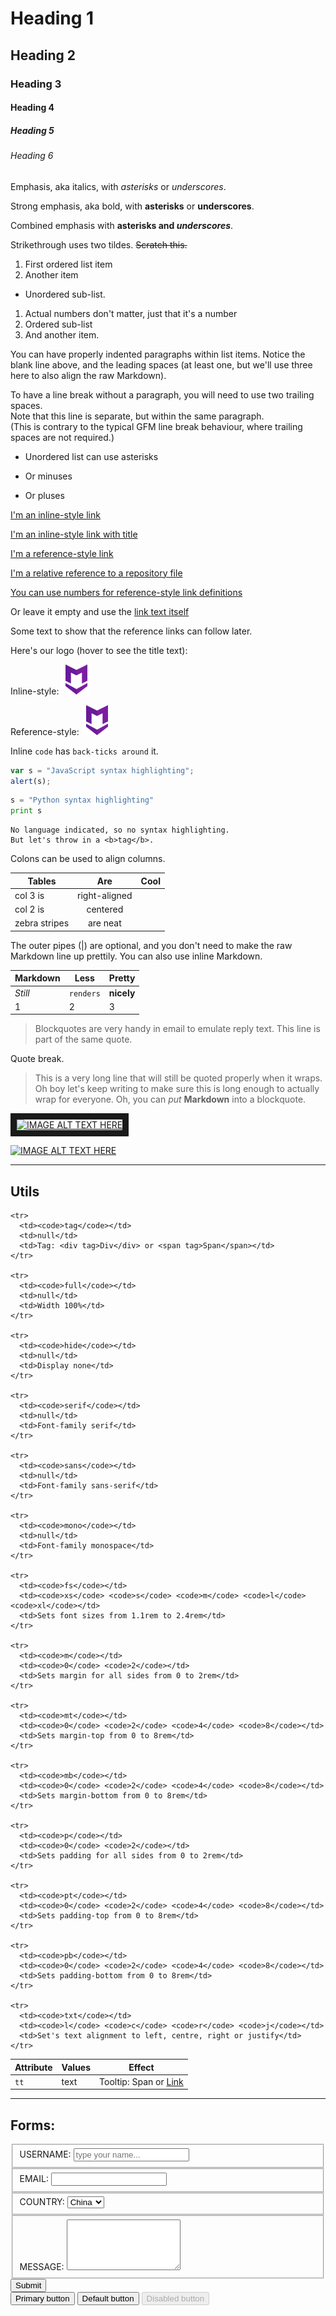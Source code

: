 # Heading 1
## Heading 2
### Heading 3
#### Heading 4
##### Heading 5
###### Heading 6

Emphasis, aka italics, with *asterisks* or _underscores_.

Strong emphasis, aka bold, with **asterisks** or __underscores__.

Combined emphasis with **asterisks and _underscores_**.

Strikethrough uses two tildes. ~~Scratch this.~~

1. First ordered list item
2. Another item
  * Unordered sub-list.
1. Actual numbers don't matter, just that it's a number
  1. Ordered sub-list
4. And another item.

  You can have properly indented paragraphs within list items. Notice the blank line above, and the leading spaces (at least one, but we'll use three here to also align the raw Markdown).

  To have a line break without a paragraph, you will need to use two trailing spaces.  
  Note that this line is separate, but within the same paragraph.  
  (This is contrary to the typical GFM line break behaviour, where trailing spaces are not required.)


* Unordered list can use asterisks
- Or minuses
+ Or pluses

[I'm an inline-style link](https://www.google.com "")

[I'm an inline-style link with title](https://www.google.com "Google's Homepage")

[I'm a reference-style link][Arbitrary case-insensitive reference text]

[I'm a relative reference to a repository file](../blob/master/LICENSE)

[You can use numbers for reference-style link definitions][1]

Or leave it empty and use the [link text itself]

Some text to show that the reference links can follow later.

[arbitrary case-insensitive reference text]: https://www.mozilla.org
[1]: http://slashdot.org
[link text itself]: http://www.reddit.com

Here's our logo (hover to see the title text):

Inline-style:
![alt text](https://github.com/adam-p/markdown-here/raw/master/src/common/images/icon48.png "Logo Title Text 1")

Reference-style:
![alt text][logo]

[logo]: https://github.com/adam-p/markdown-here/raw/master/src/common/images/icon48.png "Logo Title Text 2"

Inline `code` has `back-ticks around` it.

```javascript
var s = "JavaScript syntax highlighting";
alert(s);
```

```python
s = "Python syntax highlighting"
print s
```

```
No language indicated, so no syntax highlighting.
But let's throw in a <b>tag</b>.
```

Colons can be used to align columns.

| Tables        | Are           | Cool  |
| ------------- |:-------------:| -----:|
| col 3 is      | right-aligned |       |
| col 2 is      | centered      |       |
| zebra stripes | are neat      |       |

The outer pipes (|) are optional, and you don't need to make the raw Markdown line up prettily. You can also use inline Markdown.

Markdown | Less | Pretty
--- | --- | ---
*Still* | `renders` | **nicely**
1 | 2 | 3

> Blockquotes are very handy in email to emulate reply text.
> This line is part of the same quote.

Quote break.

> This is a very long line that will still be quoted properly when it wraps. Oh boy let's keep writing to make sure this is long enough to actually wrap for everyone. Oh, you can *put* **Markdown** into a blockquote.

<a href="http://www.youtube.com/watch?feature=player_embedded&amp;v=YOUTUBE_VIDEO_ID_HERE
" target="_blank"><img src="http://img.youtube.com/vi/YOUTUBE_VIDEO_ID_HERE/0.jpg"
alt="IMAGE ALT TEXT HERE" width="240" height="180" border="10" /></a>

[![IMAGE ALT TEXT HERE](http://img.youtube.com/vi/YOUTUBE_VIDEO_ID_HERE/0.jpg)](http://www.youtube.com/watch?v=YOUTUBE_VIDEO_ID_HERE)

---

## Utils

<table>
  <thead>
    <tr>
      <th>Attribute</th>
      <th>Values</th>
      <th>Effect</th>
    </tr>
  </thead>

  <tbody>
    <tr>
      <td><code>tt</code></td>
      <td>text</td>
      <td>Tooltip: <span tt="Tooltip Top">Span</span> or <a tt href="http://www.rawcss.com/" target="_blank">Link</a></td>
    </tr>

    <tr>
      <td><code>tag</code></td>
      <td>null</td>
      <td>Tag: <div tag>Div</div> or <span tag>Span</span></td>
    </tr>

    <tr>
      <td><code>full</code></td>
      <td>null</td>
      <td>Width 100%</td>
    </tr>

    <tr>
      <td><code>hide</code></td>
      <td>null</td>
      <td>Display none</td>
    </tr>

    <tr>
      <td><code>serif</code></td>
      <td>null</td>
      <td>Font-family serif</td>
    </tr>

    <tr>
      <td><code>sans</code></td>
      <td>null</td>
      <td>Font-family sans-serif</td>
    </tr>

    <tr>
      <td><code>mono</code></td>
      <td>null</td>
      <td>Font-family monospace</td>
    </tr>

    <tr>
      <td><code>fs</code></td>
      <td><code>xs</code> <code>s</code> <code>m</code> <code>l</code> <code>xl</code></td>
      <td>Sets font sizes from 1.1rem to 2.4rem</td>
    </tr>

    <tr>
      <td><code>m</code></td>
      <td><code>0</code> <code>2</code></td>
      <td>Sets margin for all sides from 0 to 2rem</td>
    </tr>

    <tr>
      <td><code>mt</code></td>
      <td><code>0</code> <code>2</code> <code>4</code> <code>8</code></td>
      <td>Sets margin-top from 0 to 8rem</td>
    </tr>

    <tr>
      <td><code>mb</code></td>
      <td><code>0</code> <code>2</code> <code>4</code> <code>8</code></td>
      <td>Sets margin-bottom from 0 to 8rem</td>
    </tr>

    <tr>
      <td><code>p</code></td>
      <td><code>0</code> <code>2</code></td>
      <td>Sets padding for all sides from 0 to 2rem</td>
    </tr>

    <tr>
      <td><code>pt</code></td>
      <td><code>0</code> <code>2</code> <code>4</code> <code>8</code></td>
      <td>Sets padding-top from 0 to 8rem</td>
    </tr>

    <tr>
      <td><code>pb</code></td>
      <td><code>0</code> <code>2</code> <code>4</code> <code>8</code></td>
      <td>Sets padding-bottom from 0 to 8rem</td>
    </tr>

    <tr>
      <td><code>txt</code></td>
      <td><code>l</code> <code>c</code> <code>r</code> <code>j</code></td>
      <td>Set's text alignment to left, centre, right or justify</td>
    </tr>
  </tbody>
</table>

---

## Forms:

<form class="form">
  <fieldset class="form-group">
    <label for="username">USERNAME:</label>
    <input id="username" type="text" placeholder="type your name..." class="form-control">
  </fieldset>
  <fieldset class="form-group">
    <label for="email">EMAIL:</label>
    <input id="email" type="email" placeholder="" class="form-control">
  </fieldset>
  <fieldset class="form-group">
    <label for="country">COUNTRY:</label>
    <select id="country" class="form-control">
      <option>China</option>
      <option>U.S.</option>
      <option>U.K.</option>
      <option>Japan</option>
    </select>
  </fieldset>
  <fieldset class="form-group form-textarea">
    <label for="message">MESSAGE:</label>
    <textarea id="message" rows="5" class="form-control"></textarea>
  </fieldset>
  <div class="form-actions">
    <button type="button" class="btn btn-primary btn-block">Submit</button>
  </div>
</form>
<button primary>Primary button</button>
<button>Default button</button>
<button disabled>Disabled button</button>
